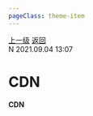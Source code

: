 ```yaml
---
pageClass: theme-item
---
```

<div class="extend-header">
    <div class="info">
        <div class="record">
            <a class="back" href="./">上一级</a>
            <a class="back" href="./">返回</a>
        </div>        
        <div class="mini">
            <span>N 2021.09.04 13:07</span>
        </div>
    </div>
    <div class="content"></div>
</div>
<div class="content-header">
<h1>CDN</h1><strong>CDN</strong>
</div>
<div class="static-content">


</div>